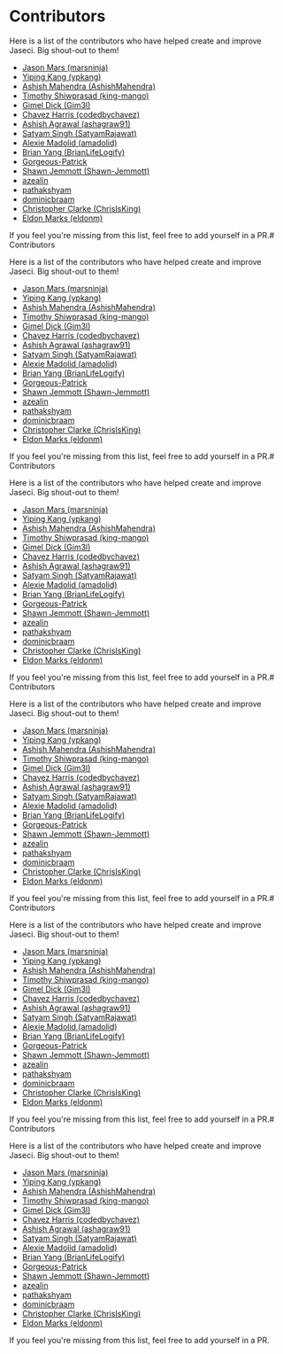 # Contributors

Here is a list of the contributors who have helped create and improve Jaseci. Big shout-out to them!

* [Jason Mars (marsninja)](https://github.com/marsninja)
* [Yiping Kang (ypkang)](https://github.com/ypkang)
* [Ashish Mahendra (AshishMahendra)](https://github.com/AshishMahendra)
* [Timothy Shiwprasad (king-mango)](https://github.com/king-mango)
* [Gimel Dick (Gim3l)](https://github.com/Gim3l)
* [Chavez Harris (codedbychavez)](https://github.com/codedbychavez)
* [Ashish Agrawal (ashagraw91)](https://github.com/ashagraw91)
* [Satyam Singh (SatyamRajawat)](https://github.com/SatyamRajawat)
* [Alexie Madolid (amadolid)](https://github.com/amadolid)
* [Brian Yang (BrianLifeLogify)](https://github.com/BrianLifeLogify)
* [Gorgeous-Patrick](https://github.com/Gorgeous-Patrick)
* [Shawn Jemmott (Shawn-Jemmott)](https://github.com/Shawn-Jemmott)
* [azealin](https://github.com/azealin)
* [pathakshyam](https://github.com/pathakshyam)
* [dominicbraam](https://github.com/dominicbraam)
* [Christopher Clarke (ChrisIsKing)](https://github.com/ChrisIsKing)
* [Eldon Marks (eldonm)](https://github.com/eldonm)

If you feel you're missing from this list, feel free to add yourself in a PR.# Contributors

Here is a list of the contributors who have helped create and improve Jaseci. Big shout-out to them!

* [Jason Mars (marsninja)](https://github.com/marsninja)
* [Yiping Kang (ypkang)](https://github.com/ypkang)
* [Ashish Mahendra (AshishMahendra)](https://github.com/AshishMahendra)
* [Timothy Shiwprasad (king-mango)](https://github.com/king-mango)
* [Gimel Dick (Gim3l)](https://github.com/Gim3l)
* [Chavez Harris (codedbychavez)](https://github.com/codedbychavez)
* [Ashish Agrawal (ashagraw91)](https://github.com/ashagraw91)
* [Satyam Singh (SatyamRajawat)](https://github.com/SatyamRajawat)
* [Alexie Madolid (amadolid)](https://github.com/amadolid)
* [Brian Yang (BrianLifeLogify)](https://github.com/BrianLifeLogify)
* [Gorgeous-Patrick](https://github.com/Gorgeous-Patrick)
* [Shawn Jemmott (Shawn-Jemmott)](https://github.com/Shawn-Jemmott)
* [azealin](https://github.com/azealin)
* [pathakshyam](https://github.com/pathakshyam)
* [dominicbraam](https://github.com/dominicbraam)
* [Christopher Clarke (ChrisIsKing)](https://github.com/ChrisIsKing)
* [Eldon Marks (eldonm)](https://github.com/eldonm)

If you feel you're missing from this list, feel free to add yourself in a PR.# Contributors

Here is a list of the contributors who have helped create and improve Jaseci. Big shout-out to them!

* [Jason Mars (marsninja)](https://github.com/marsninja)
* [Yiping Kang (ypkang)](https://github.com/ypkang)
* [Ashish Mahendra (AshishMahendra)](https://github.com/AshishMahendra)
* [Timothy Shiwprasad (king-mango)](https://github.com/king-mango)
* [Gimel Dick (Gim3l)](https://github.com/Gim3l)
* [Chavez Harris (codedbychavez)](https://github.com/codedbychavez)
* [Ashish Agrawal (ashagraw91)](https://github.com/ashagraw91)
* [Satyam Singh (SatyamRajawat)](https://github.com/SatyamRajawat)
* [Alexie Madolid (amadolid)](https://github.com/amadolid)
* [Brian Yang (BrianLifeLogify)](https://github.com/BrianLifeLogify)
* [Gorgeous-Patrick](https://github.com/Gorgeous-Patrick)
* [Shawn Jemmott (Shawn-Jemmott)](https://github.com/Shawn-Jemmott)
* [azealin](https://github.com/azealin)
* [pathakshyam](https://github.com/pathakshyam)
* [dominicbraam](https://github.com/dominicbraam)
* [Christopher Clarke (ChrisIsKing)](https://github.com/ChrisIsKing)
* [Eldon Marks (eldonm)](https://github.com/eldonm)

If you feel you're missing from this list, feel free to add yourself in a PR.# Contributors

Here is a list of the contributors who have helped create and improve Jaseci. Big shout-out to them!

* [Jason Mars (marsninja)](https://github.com/marsninja)
* [Yiping Kang (ypkang)](https://github.com/ypkang)
* [Ashish Mahendra (AshishMahendra)](https://github.com/AshishMahendra)
* [Timothy Shiwprasad (king-mango)](https://github.com/king-mango)
* [Gimel Dick (Gim3l)](https://github.com/Gim3l)
* [Chavez Harris (codedbychavez)](https://github.com/codedbychavez)
* [Ashish Agrawal (ashagraw91)](https://github.com/ashagraw91)
* [Satyam Singh (SatyamRajawat)](https://github.com/SatyamRajawat)
* [Alexie Madolid (amadolid)](https://github.com/amadolid)
* [Brian Yang (BrianLifeLogify)](https://github.com/BrianLifeLogify)
* [Gorgeous-Patrick](https://github.com/Gorgeous-Patrick)
* [Shawn Jemmott (Shawn-Jemmott)](https://github.com/Shawn-Jemmott)
* [azealin](https://github.com/azealin)
* [pathakshyam](https://github.com/pathakshyam)
* [dominicbraam](https://github.com/dominicbraam)
* [Christopher Clarke (ChrisIsKing)](https://github.com/ChrisIsKing)
* [Eldon Marks (eldonm)](https://github.com/eldonm)

If you feel you're missing from this list, feel free to add yourself in a PR.# Contributors

Here is a list of the contributors who have helped create and improve Jaseci. Big shout-out to them!

* [Jason Mars (marsninja)](https://github.com/marsninja)
* [Yiping Kang (ypkang)](https://github.com/ypkang)
* [Ashish Mahendra (AshishMahendra)](https://github.com/AshishMahendra)
* [Timothy Shiwprasad (king-mango)](https://github.com/king-mango)
* [Gimel Dick (Gim3l)](https://github.com/Gim3l)
* [Chavez Harris (codedbychavez)](https://github.com/codedbychavez)
* [Ashish Agrawal (ashagraw91)](https://github.com/ashagraw91)
* [Satyam Singh (SatyamRajawat)](https://github.com/SatyamRajawat)
* [Alexie Madolid (amadolid)](https://github.com/amadolid)
* [Brian Yang (BrianLifeLogify)](https://github.com/BrianLifeLogify)
* [Gorgeous-Patrick](https://github.com/Gorgeous-Patrick)
* [Shawn Jemmott (Shawn-Jemmott)](https://github.com/Shawn-Jemmott)
* [azealin](https://github.com/azealin)
* [pathakshyam](https://github.com/pathakshyam)
* [dominicbraam](https://github.com/dominicbraam)
* [Christopher Clarke (ChrisIsKing)](https://github.com/ChrisIsKing)
* [Eldon Marks (eldonm)](https://github.com/eldonm)

If you feel you're missing from this list, feel free to add yourself in a PR.# Contributors

Here is a list of the contributors who have helped create and improve Jaseci. Big shout-out to them!

* [Jason Mars (marsninja)](https://github.com/marsninja)
* [Yiping Kang (ypkang)](https://github.com/ypkang)
* [Ashish Mahendra (AshishMahendra)](https://github.com/AshishMahendra)
* [Timothy Shiwprasad (king-mango)](https://github.com/king-mango)
* [Gimel Dick (Gim3l)](https://github.com/Gim3l)
* [Chavez Harris (codedbychavez)](https://github.com/codedbychavez)
* [Ashish Agrawal (ashagraw91)](https://github.com/ashagraw91)
* [Satyam Singh (SatyamRajawat)](https://github.com/SatyamRajawat)
* [Alexie Madolid (amadolid)](https://github.com/amadolid)
* [Brian Yang (BrianLifeLogify)](https://github.com/BrianLifeLogify)
* [Gorgeous-Patrick](https://github.com/Gorgeous-Patrick)
* [Shawn Jemmott (Shawn-Jemmott)](https://github.com/Shawn-Jemmott)
* [azealin](https://github.com/azealin)
* [pathakshyam](https://github.com/pathakshyam)
* [dominicbraam](https://github.com/dominicbraam)
* [Christopher Clarke (ChrisIsKing)](https://github.com/ChrisIsKing)
* [Eldon Marks (eldonm)](https://github.com/eldonm)

If you feel you're missing from this list, feel free to add yourself in a PR.